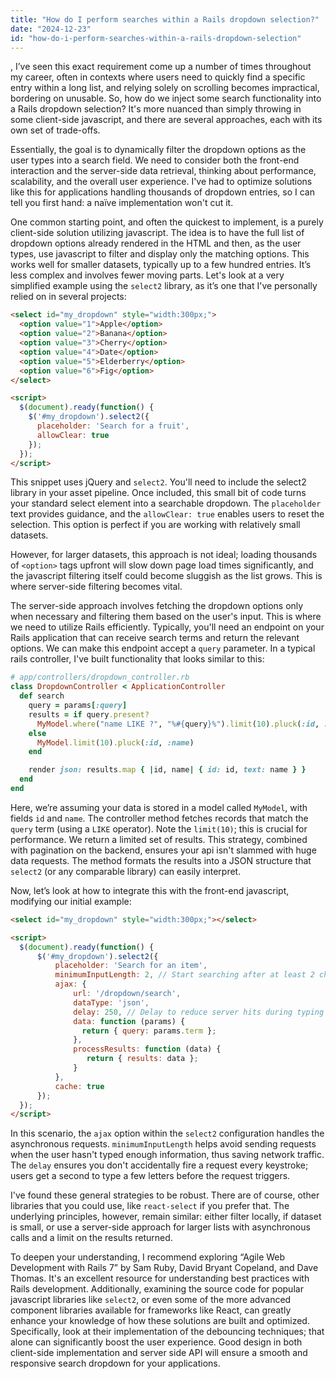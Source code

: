 ```yaml
---
title: "How do I perform searches within a Rails dropdown selection?"
date: "2024-12-23"
id: "how-do-i-perform-searches-within-a-rails-dropdown-selection"
---
```


,  I’ve seen this exact requirement come up a number of times throughout my career, often in contexts where users need to quickly find a specific entry within a long list, and relying solely on scrolling becomes impractical, bordering on unusable. So, how do we inject some search functionality into a Rails dropdown selection? It's more nuanced than simply throwing in some client-side javascript, and there are several approaches, each with its own set of trade-offs.

Essentially, the goal is to dynamically filter the dropdown options as the user types into a search field. We need to consider both the front-end interaction and the server-side data retrieval, thinking about performance, scalability, and the overall user experience. I've had to optimize solutions like this for applications handling thousands of dropdown entries, so I can tell you first hand: a naïve implementation won't cut it.

One common starting point, and often the quickest to implement, is a purely client-side solution utilizing javascript. The idea is to have the full list of dropdown options already rendered in the HTML and then, as the user types, use javascript to filter and display only the matching options. This works well for smaller datasets, typically up to a few hundred entries. It’s less complex and involves fewer moving parts. Let's look at a very simplified example using the `select2` library, as it’s one that I've personally relied on in several projects:

```html
<select id="my_dropdown" style="width:300px;">
  <option value="1">Apple</option>
  <option value="2">Banana</option>
  <option value="3">Cherry</option>
  <option value="4">Date</option>
  <option value="5">Elderberry</option>
  <option value="6">Fig</option>
</select>

<script>
  $(document).ready(function() {
    $('#my_dropdown').select2({
      placeholder: 'Search for a fruit',
      allowClear: true
    });
  });
</script>
```

This snippet uses jQuery and `select2`. You'll need to include the select2 library in your asset pipeline. Once included, this small bit of code turns your standard select element into a searchable dropdown. The `placeholder` text provides guidance, and the `allowClear: true` enables users to reset the selection. This option is perfect if you are working with relatively small datasets.

However, for larger datasets, this approach is not ideal; loading thousands of `<option>` tags upfront will slow down page load times significantly, and the javascript filtering itself could become sluggish as the list grows. This is where server-side filtering becomes vital.

The server-side approach involves fetching the dropdown options only when necessary and filtering them based on the user's input. This is where we need to utilize Rails efficiently. Typically, you'll need an endpoint on your Rails application that can receive search terms and return the relevant options. We can make this endpoint accept a `query` parameter. In a typical rails controller, I've built functionality that looks similar to this:

```ruby
# app/controllers/dropdown_controller.rb
class DropdownController < ApplicationController
  def search
    query = params[:query]
    results = if query.present?
      MyModel.where("name LIKE ?", "%#{query}%").limit(10).pluck(:id, :name)
    else
      MyModel.limit(10).pluck(:id, :name)
    end

    render json: results.map { |id, name| { id: id, text: name } }
  end
end
```

Here, we’re assuming your data is stored in a model called `MyModel`, with fields `id` and `name`. The controller method fetches records that match the `query` term (using a `LIKE` operator). Note the `limit(10)`; this is crucial for performance. We return a limited set of results. This strategy, combined with pagination on the backend, ensures your api isn't slammed with huge data requests. The method formats the results into a JSON structure that `select2` (or any comparable library) can easily interpret.

Now, let’s look at how to integrate this with the front-end javascript, modifying our initial example:

```html
<select id="my_dropdown" style="width:300px;"></select>

<script>
  $(document).ready(function() {
      $('#my_dropdown').select2({
          placeholder: 'Search for an item',
          minimumInputLength: 2, // Start searching after at least 2 chars typed
          ajax: {
              url: '/dropdown/search',
              dataType: 'json',
              delay: 250, // Delay to reduce server hits during typing
              data: function (params) {
                return { query: params.term };
              },
              processResults: function (data) {
                 return { results: data };
              }
          },
          cache: true
      });
  });
</script>
```
In this scenario, the `ajax` option within the `select2` configuration handles the asynchronous requests. `minimumInputLength` helps avoid sending requests when the user hasn't typed enough information, thus saving network traffic. The `delay` ensures you don't accidentally fire a request every keystroke; users get a second to type a few letters before the request triggers.

I've found these general strategies to be robust. There are of course, other libraries that you could use, like `react-select` if you prefer that. The underlying principles, however, remain similar: either filter locally, if dataset is small, or use a server-side approach for larger lists with asynchronous calls and a limit on the results returned.

To deepen your understanding, I recommend exploring “Agile Web Development with Rails 7” by Sam Ruby, David Bryant Copeland, and Dave Thomas. It's an excellent resource for understanding best practices with Rails development. Additionally, examining the source code for popular javascript libraries like `select2`, or even some of the more advanced component libraries available for frameworks like React, can greatly enhance your knowledge of how these solutions are built and optimized. Specifically, look at their implementation of the debouncing techniques; that alone can significantly boost the user experience. Good design in both client-side implementation and server side API will ensure a smooth and responsive search dropdown for your applications.
